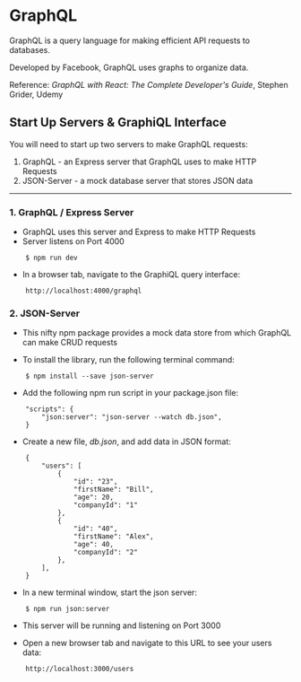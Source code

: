 # GraphQL

GraphQL is a query language for making efficient API requests to databases.

Developed by Facebook, GraphQL uses graphs to organize data.

Reference: _GraphQL with React: The Complete Developer's Guide_, Stephen Grider, Udemy


## Start Up Servers & GraphiQL Interface

You will need to start up two servers to make GraphQL requests:

1. GraphQL - an Express server that GraphQL uses to make HTTP Requests
2. JSON-Server - a mock database server that stores JSON data

---

### 1. GraphQL / Express Server

+ GraphQL uses this server and Express to make HTTP Requests
+ Server listens on Port 4000

```
    $ npm run dev

```

+ In a browser tab, navigate to the GraphiQL query interface:

```
    http://localhost:4000/graphql
```

### 2. JSON-Server

+ This nifty npm package provides a mock data store from which GraphQL can make CRUD requests

+ To install the library, run the following terminal command:

```
    $ npm install --save json-server
```

+ Add the following npm run script in your package.json file:

```
    "scripts": {
        "json:server": "json-server --watch db.json",
    }
```

+ Create a new file, _db.json_, and add data in JSON format:

```
    {
        "users": [
            {
                "id": "23",
                "firstName": "Bill",
                "age": 20,
                "companyId": "1"
            },
            {
                "id": "40",
                "firstName": "Alex",
                "age": 40,
                "companyId": "2"
            },
        ],
    }
```

+ In a new terminal window, start the json server:

```
    $ npm run json:server
```

+ This server will be running and listening on Port 3000

+ Open a new browser tab and navigate to this URL to see your users data:

```
    http://localhost:3000/users
```